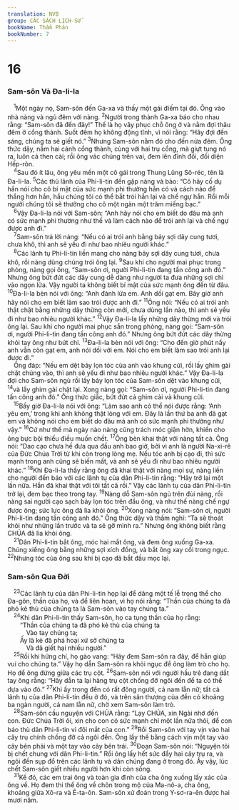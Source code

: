 ```yaml
---
translation: NVB
group: CÁC SÁCH LỊCH-SỬ
bookName: Thẩm Phán 
bookNumber: 7
---
```


<div class="title"><h1>16</h1><h3>Sam-sôn Và Đa-li-la </h3></div>
<span class="verse cac_16_1"> <sup>1</sup>Một ngày nọ, Sam-sôn đến Ga-xa và thấy một gái điếm tại đó. Ông vào nhà nàng và ngủ đêm với nàng. </span>
<span class="verse cac_16_2"><sup>2</sup>Người trong thành Ga-xa báo cho nhau rằng: “Sam-sôn đã đến đây!” Thế là họ vây phục chỗ ông ở và nằm đợi thâu đêm ở cổng thành. Suốt đêm họ không động tĩnh, vì nói rằng: “Hãy đợi đến sáng, chúng ta sẽ giết nó.” </span>
<span class="verse cac_16_3"><sup>3</sup>Nhưng Sam-sôn nằm đó cho đến nửa đêm. Ông thức dậy, nắm hai cánh cổng thành, cùng với hai trụ cổng, mà giựt tung nó ra, luôn cả then cài; rồi ông vác chúng trên vai, đem lên đỉnh đồi, đối diện Hếp-rôn. <br/></span>
<span class="verse cac_16_4"> <sup>4</sup>Sau đó ít lâu, ông yêu mến một cô gái trong Thung Lũng Sô-réc, tên là Đa-li-la. </span>
<span class="verse cac_16_5"><sup>5</sup>Các thủ lãnh của Phi-li-tin đến gặp nàng và bảo: “Cô hãy cố dụ hắn nói cho cô bí mật của sức mạnh phi thường hắn có và cách nào để thắng hơn hắn, hầu chúng tôi có thể bắt trói hắn lại và chế ngự hắn. Rồi mỗi người chúng tôi sẽ thưởng cho cô một ngàn một trăm miếng bạc.” <br/></span>
<span class="verse cac_16_6"> <sup>6</sup>Vậy Đa-li-la nói với Sam-sôn: “Anh hãy nói cho em biết do đâu mà anh có sức mạnh phi thường như thế và làm cách nào để trói anh lại và chế ngự được anh đi.” <br/></span>
<span class="verse cac_16_7"> <sup>7</sup>Sam-sôn trả lời nàng: “Nếu có ai trói anh bằng bảy sợi dây cung tươi, chưa khô, thì anh sẽ yếu đi như bao nhiêu người khác.” <br/></span>
<span class="verse cac_16_8"> <sup>8</sup>Các lãnh tụ Phi-li-tin liền mang cho nàng bảy sợi dây cung tươi, chưa khô, rồi nàng dùng chúng trói ông lại. </span>
<span class="verse cac_16_9"><sup>9</sup>Sau khi cho người mai phục trong phòng, nàng gọi ông, “Sam-sôn ơi, người Phi-li-tin đang tấn công anh đó.” Nhưng ông bứt đứt các dây cung dễ dàng như người ta đưa những sợi chỉ vào ngọn lửa. Vậy người ta không biết bí mật của sức mạnh ông đến từ đâu. </span>
<span class="verse cac_16_10"><sup>10</sup>Đa-li-la bèn nói với ông: “Anh đánh lừa em. Anh dối gạt em. Bây giờ anh hãy nói cho em biết làm sao trói được anh đi.” </span>
<span class="verse cac_16_11"><sup>11</sup>Ông nói: “Nếu có ai trói anh thật chặt bằng những dây thừng còn mới, chưa dùng lần nào, thì anh sẽ yếu đi như bao nhiêu người khác.” </span>
<span class="verse cac_16_12"><sup>12</sup>Vậy Đa-li-la lấy những dây thừng mới và trói ông lại. Sau khi cho người mai phục sẵn trong phòng, nàng gọi: “Sam-sôn ơi, người Phi-li-tin đang tấn công anh đó.” Nhưng ông bứt đứt các dây thừng khỏi tay ông như bứt chỉ. </span>
<span class="verse cac_16_13"><sup>13</sup>Đa-li-la bèn nói với ông: “Cho đến giờ phút nầy anh vẫn còn gạt em, anh nói dối với em. Nói cho em biết làm sao trói anh lại được đi.” <br/> Ông đáp: “Nếu em dệt bảy lọn tóc của anh vào khung cửi, rồi lấy ghim gài chặt chúng vào, thì anh sẽ yếu đi như bao nhiêu người khác.” Vậy Đa-li-la đợi cho Sam-sôn ngủ rồi lấy bảy lọn tóc của Sam-sôn dệt vào khung cửi, </span>
<span class="verse cac_16_14"><sup>14</sup>và lấy ghim gài chặt lại. Xong nàng gọi: “Sam-sôn ơi, người Phi-li-tin đang tấn công anh đó.” Ông thức giấc, bứt đứt cả ghim cài và khung cửi. <br/></span>
<span class="verse cac_16_15"> <sup>15</sup>Bấy giờ Đa-li-la nói với ông: “Làm sao anh có thể nói được rằng: ‘Anh yêu em,’ trong khi anh không thật lòng với em. Đây là lần thứ ba anh đã gạt em và không nói cho em biết do đâu mà anh có sức mạnh phi thường như vậy.” </span>
<span class="verse cac_16_16"><sup>16</sup>Cứ như thế mà ngày nào nàng cũng trách móc giận hờn, khiến cho ông bực bội thiếu điều muốn chết. </span>
<span class="verse cac_16_17"><sup>17</sup>Ông bèn khai thật với nàng tất cả. Ông nói: “Dao cạo chưa hề đưa qua đầu anh bao giờ, bởi vì anh là người Na-xi-rê của Đức Chúa Trời từ khi còn trong lòng mẹ. Nếu tóc anh bị cạo đi, thì sức mạnh trong anh cũng sẽ biến mất, và anh sẽ yếu đi như bao nhiêu người khác.” </span>
<span class="verse cac_16_18"><sup>18</sup>Khi Đa-li-la thấy rằng ông đã khai thật với nàng mọi sự, nàng liền cho người đến báo với các lãnh tụ của dân Phi-li-tin rằng: “Hãy trở lại một lần nữa. Hắn đã khai thật với tôi tất cả rồi.” Vậy các lãnh tụ của dân Phi-li-tin trở lại, đem bạc theo trong tay. </span>
<span class="verse cac_16_19"><sup>19</sup>Nàng dỗ Sam-sôn ngủ trên đùi nàng, rồi nàng sai người cạo sạch bảy lọn tóc trên đầu ông, và như thế nàng chế ngự được ông; sức lực ông đã lìa khỏi ông. </span>
<span class="verse cac_16_20"><sup>20</sup>Xong nàng nói: “Sam-sôn ơi, người Phi-li-tin đang tấn công anh đó.” Ông thức dậy và thầm nghĩ: “Ta sẽ thoát khỏi như những lần trước và ta sẽ gỡ mình ra.” Nhưng ông không biết rằng CHÚA đã lìa khỏi ông. <br/></span>
<span class="verse cac_16_21"> <sup>21</sup>Dân Phi-li-tin bắt ông, móc hai mắt ông, và đem ông xuống Ga-xa. Chúng xiềng ông bằng những sợi xích đồng, và bắt ông xay cối trong ngục. </span>
<span class="verse cac_16_22"><sup>22</sup>Nhưng tóc của ông sau khi bị cạo đã bắt đầu mọc lại. <br/></span>
<div class="title"><h3>Sam-sôn Qua Đời </h3></div>
<span class="verse cac_16_23"> <sup>23</sup>Các lãnh tụ của dân Phi-li-tin họp lại để dâng một tế lễ trọng thể cho Đa-gôn, thần của họ, và để liên hoan, vì họ nói rằng: “Thần của chúng ta đã phó kẻ thù của chúng ta là Sam-sôn vào tay chúng ta.” <br/></span>
<span class="verse cac_16_24"> <sup>24</sup>Khi dân Phi-li-tin thấy Sam-sôn, họ ca tụng thần của họ rằng: <br/>  “Thần của chúng ta đã phó kẻ thù của chúng ta <br/>   Vào tay chúng ta; <br/>  Ấy là kẻ đã phá hoại xứ sở chúng ta <br/>   Và đã giết hại nhiều người.” <br/></span>
<span class="verse cac_16_25"> <sup>25</sup>Rồi khi hứng chí, họ gào vang: “Hãy đem Sam-sôn ra đây, để hắn giúp vui cho chúng ta.” Vậy họ dẫn Sam-sôn ra khỏi ngục để ông làm trò cho họ. Họ để ông đứng giữa các trụ cột. </span>
<span class="verse cac_16_26"><sup>26</sup>Sam-sôn nói với người hầu trẻ đang dắt tay ông rằng: “Hãy dẫn ta lại hàng trụ cột chống đỡ ngôi đền để ta có thể dựa vào đó.” </span>
<span class="verse cac_16_27"><sup>27</sup>Khi ấy trong đền có rất đông người, cả nam lẫn nữ; tất cả lãnh tụ của dân Phi-li-tin đều ở đó, và trên sân thượng của đền có khoảng ba ngàn người, cả nam lẫn nữ, chờ xem Sam-sôn làm trò. <br/></span>
<span class="verse cac_16_28"> <sup>28</sup>Sam-sôn cầu nguyện với CHÚA rằng: “Lạy CHÚA, xin Ngài nhớ đến con. Đức Chúa Trời ôi, xin cho con có sức mạnh chỉ một lần nữa thôi, để con báo thù dân Phi-li-tin vì đôi mắt của con.” </span>
<span class="verse cac_16_29"><sup>29</sup>Rồi Sam-sôn với tay vịn vào hai cây trụ chính chống đỡ cả ngôi đền. Ông lấy thế bằng cách vịn một tay vào cây bên phải và một tay vào cây bên trái. </span>
<span class="verse cac_16_30"><sup>30</sup>Đoạn Sam-sôn nói: “Nguyện tôi bị chết chung với dân Phi-li-tin.” Rồi ông lấy hết sức đẩy hai cây trụ ra, và ngôi đền sụp đổ trên các lãnh tụ và dân chúng đang ở trong đó. Ấy vậy, lúc chết Sam-sôn giết nhiều người hơn khi còn sống. <br/></span>
<span class="verse cac_16_31"> <sup>31</sup>Kế đó, các em trai ông và toàn gia đình của cha ông xuống lấy xác của ông về. Họ đem thi thể ông về chôn trong mộ của Ma-nô-a, cha ông, khoảng giữa Xô-ra và Ê-ta-ôn. Sam-sôn xử đoán trong Y-sơ-ra-ên được hai mươi năm. <br/></span>
